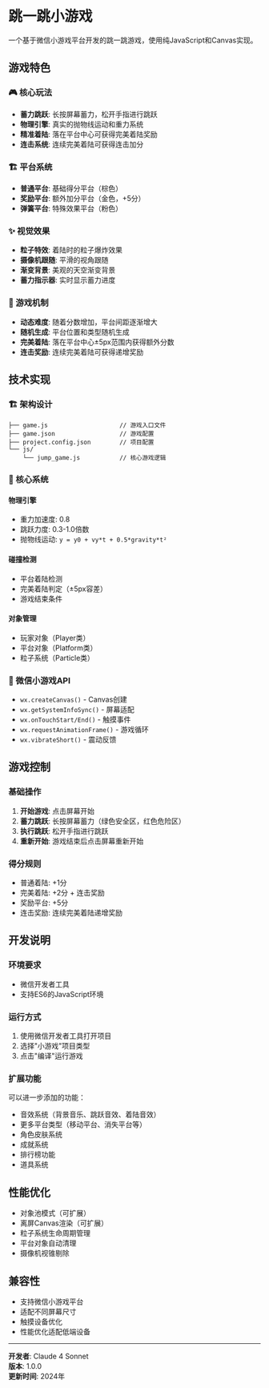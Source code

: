 # 跳一跳小游戏

一个基于微信小游戏平台开发的跳一跳游戏，使用纯JavaScript和Canvas实现。

## 游戏特色

### 🎮 核心玩法
- **蓄力跳跃**: 长按屏幕蓄力，松开手指进行跳跃
- **物理引擎**: 真实的抛物线运动和重力系统
- **精准着陆**: 落在平台中心可获得完美着陆奖励
- **连击系统**: 连续完美着陆可获得连击加分

### 🏗️ 平台系统
- **普通平台**: 基础得分平台（棕色）
- **奖励平台**: 额外加分平台（金色，+5分）
- **弹簧平台**: 特殊效果平台（粉色）

### ✨ 视觉效果
- **粒子特效**: 着陆时的粒子爆炸效果
- **摄像机跟随**: 平滑的视角跟随
- **渐变背景**: 美观的天空渐变背景
- **蓄力指示器**: 实时显示蓄力进度

### 🎯 游戏机制
- **动态难度**: 随着分数增加，平台间距逐渐增大
- **随机生成**: 平台位置和类型随机生成
- **完美着陆**: 落在平台中心±5px范围内获得额外分数
- **连击奖励**: 连续完美着陆可获得递增奖励

## 技术实现

### 🏗️ 架构设计
```
├── game.js                    // 游戏入口文件
├── game.json                  // 游戏配置
├── project.config.json        // 项目配置
└── js/
    └── jump_game.js           // 核心游戏逻辑
```

### 🔧 核心系统

#### 物理引擎
- 重力加速度: 0.8
- 跳跃力度: 0.3-1.0倍数
- 抛物线运动: `y = y0 + vy*t + 0.5*gravity*t²`

#### 碰撞检测
- 平台着陆检测
- 完美着陆判定（±5px容差）
- 游戏结束条件

#### 对象管理
- 玩家对象（Player类）
- 平台对象（Platform类）
- 粒子系统（Particle类）

### 📱 微信小游戏API
- `wx.createCanvas()` - Canvas创建
- `wx.getSystemInfoSync()` - 屏幕适配
- `wx.onTouchStart/End()` - 触摸事件
- `wx.requestAnimationFrame()` - 游戏循环
- `wx.vibrateShort()` - 震动反馈

## 游戏控制

### 基础操作
1. **开始游戏**: 点击屏幕开始
2. **蓄力跳跃**: 长按屏幕蓄力（绿色安全区，红色危险区）
3. **执行跳跃**: 松开手指进行跳跃
4. **重新开始**: 游戏结束后点击屏幕重新开始

### 得分规则
- 普通着陆: +1分
- 完美着陆: +2分 + 连击奖励
- 奖励平台: +5分
- 连击奖励: 连续完美着陆递增奖励

## 开发说明

### 环境要求
- 微信开发者工具
- 支持ES6的JavaScript环境

### 运行方式
1. 使用微信开发者工具打开项目
2. 选择"小游戏"项目类型
3. 点击"编译"运行游戏

### 扩展功能
可以进一步添加的功能：
- 音效系统（背景音乐、跳跃音效、着陆音效）
- 更多平台类型（移动平台、消失平台等）
- 角色皮肤系统
- 成就系统
- 排行榜功能
- 道具系统

## 性能优化

- 对象池模式（可扩展）
- 离屏Canvas渲染（可扩展）
- 粒子系统生命周期管理
- 平台对象自动清理
- 摄像机视锥剔除

## 兼容性

- 支持微信小游戏平台
- 适配不同屏幕尺寸
- 触摸设备优化
- 性能优化适配低端设备

---

**开发者**: Claude 4 Sonnet  
**版本**: 1.0.0  
**更新时间**: 2024年